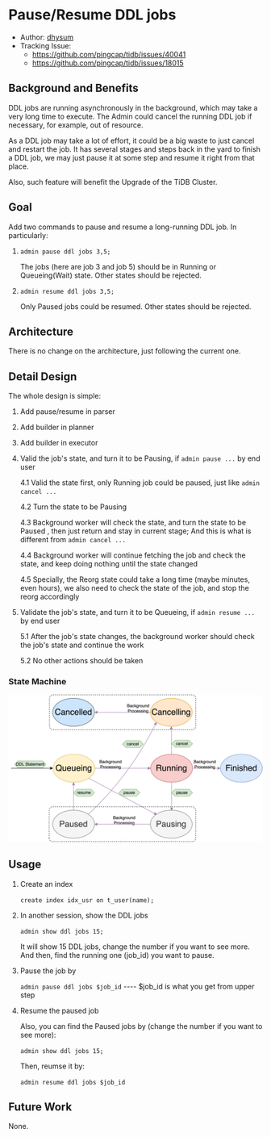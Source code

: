 # Pause/Resume DDL jobs

- Author: [dhysum](https://github.com/dhysum)
- Tracking Issue:
  - https://github.com/pingcap/tidb/issues/40041
  - https://github.com/pingcap/tidb/issues/18015

## Background and Benefits

DDL jobs are running asynchronously in the background, which may take a very
long time to execute. The Admin could cancel the running DDL job if
necessary, for example, out of resource.

As a DDL job may take a lot of effort, it could be a big waste to
just cancel and restart the job. It has several stages and steps back in the
yard to finish a DDL job, we may just pause it at some step and resume it right
from that place.

Also, such feature will benefit the Upgrade of the TiDB Cluster.

## Goal

Add two commands to pause and resume a long-running DDL job. In particularly:

1. `admin pause ddl jobs 3,5;`

    The jobs (here are job 3 and job 5) should be in Running or Queueing(Wait)
    state. Other states should be rejected.

2. `admin resume ddl jobs 3,5;`

    Only Paused jobs could be resumed. Other states should be rejected.

## Architecture

There is no change on the architecture, just following the current one.

## Detail Design

The whole design is simple:

1. Add pause/resume in parser
2. Add builder in planner
3. Add builder in executor
4. Valid the job's state, and turn it to be Pausing, if `admin pause ...`
by end user

    4.1 Valid the state first, only Running job could be paused, just like
`admin cancel ...`

    4.2 Turn the state to be Pausing

    4.3 Background worker will check the state, and turn the state to be Paused
    , then just return and stay in current stage; And this is what is different
    from `admin cancel ...`

    4.4 Background worker will continue fetching the job and check the state,
    and keep doing nothing until the state changed

    4.5 Specially, the Reorg state could take a long time (maybe minutes, even
    hours), we also need to check the state of the job, and stop the reorg
    accordingly

5. Validate the job's state, and turn it to be Queueing, if `admin resume ...`
by end user

    5.1 After the job's state changes, the background worker should check the
    job's state and continue the work

    5.2 No other actions should be taken

### State Machine

![state-machine](./imgs/ddl_job_state_machine.png)

## Usage

1. Create an index

    `create index idx_usr on t_user(name);`

2. In another session, show the DDL jobs

    `admin show ddl jobs 15;`

    It will show 15 DDL jobs, change the number if you want to see more. And
    then, find the running one (job_id) you want to pause.

3. Pause the job by

    `admin pause ddl jobs $job_id` ---- $job_id is what you get from upper step

4. Resume the paused job

    Also, you can find the Paused jobs by (change the number if you want to see
    more):

    `admin show ddl jobs 15;`

    Then, reumse it by:

    `admin resume ddl jobs $job_id`

## Future Work

None.
